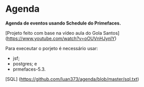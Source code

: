 # Agenda
**Agenda de eventos usando Schedule do Primefaces.**

[Projeto feito com base na vídeo aula do Gola Santos] (https://www.youtube.com/watch?v=oOUVnHJynlY)

Para execeutar o porjeto é necessário usar:
  - jsf;
  - postgres; e
  - prmefaces-5.3.

[SQL] (https://github.com/luan373/agenda/blob/master/sql.txt)


